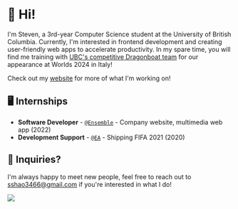 # 👋 Hi!

I'm Steven, a 3rd-year Computer Science student at the University of British Columbia. Currently, I'm interested in frontend development and creating user-friendly web apps to accelerate productivity. In my spare time, you will find me training with [UBC's competitive Dragonboat team](https://www.instagram.com/ubc.current/) for our appearance at Worlds 2024 in Italy!

Check out my [website](https://stevenshao.dev/) for more of what I'm working on!

## 🖥️ Internships
- **Software Developer** - [`@Ensemble`](https://www.ensemble.com/) - Company website, multimedia web app (2022)
- **Development Support** - [`@EA`](https://www.ea.com/en-ca) - Shipping FIFA 2021 (2020)

## 💬 Inquiries?
I'm always happy to meet new people, feel free to reach out to sshao3466@gmail.com if you're interested in what I do!

<p>
 <a href="https://www.linkedin.com/in/stevenyuxuanshao/"><img src="https://img.shields.io/badge/LinkedIn-blue?style=for-the-badge&logo=linkedin&logoColor=white" /></a>
<p>
